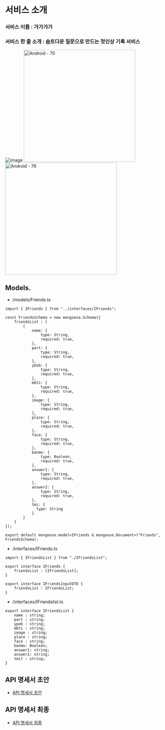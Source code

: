 # 서비스 소개  
### 서비스 이름 : 갸가갸가  
### 서비스 한 줄 소개 : 솝트다운 질문으로 만드는 첫인상 기록 서비스   
![image](https://user-images.githubusercontent.com/20807197/119241523-fe896000-bb91-11eb-9317-283485be6c47.png)
<img width="360" alt="Android - 70" src="https://user-images.githubusercontent.com/20807197/119241479-95095180-bb91-11eb-80e1-c10796d5d9d6.png"> <img width="360" alt="Android - 76" src="https://user-images.githubusercontent.com/20807197/119241497-b407e380-bb91-11eb-98ca-e34ad68946ce.png">



  
## Models. 
- /models/Friends.ts
       
```import mongoose from "mongoose";
import { IFriends } from "../interfaces/IFriends";

const FriendsSchema = new mongoose.Schema({
    friendsList : [
        {
            name: {
                type: String,
                required: true,
            },
            part: {
                type: String,
                required: true,
            },
            ybob: {
                type: String,
                required: true,
            },
            mbti: {
                type: String,
                required: true,
            },
            image: {
                type: String,
                required: true,
            },
            place: {
                type: String,
                required: true,
            },
            face: {
                type: String,
                required: true,
            },
            banmo: {
                type: Boolean,
                required: true,
            },
            answer1: {
                type: String,
                required: true,
            },
            answer2: {
                type: String,
                required: true,
            },
            tmi: {
              type: String
            }
        }
    ]
});

export default mongoose.model<IFriends & mongoose.Document>("Friends", FriendsSchema);
```
- /interfaces/IFriends.ts
```
import { IFriendsList } from "./IFriendsList";

export interface IFriends {
    friendsList : [IFriendsList];
}

export interface IFriendsInputDTO {
    friendsList : IFriendsList;
}
```
- /interfaces/IFriendslist.ts
```
export interface IFriendsList {
    name : string;
    part : string;
    ypob : string;
    mbti : string;
    image : string;
    place : string;
    face : string;
    banmo: Boolean;
    answer1: string;
    answer2: string;
    tmi? : string;
}
```
## API 명세서 초안
- [API 명세서 초안](https://github.com/TeamGaGaGaGa/GaGaGaGaServer/wiki)

## API 명세서 최종   
- [API 명세서 최종](https://github.com/TeamGaGaGaGa/GaGaGaGaServer/wiki/%EC%B5%9C%EC%A2%85-API-%EB%AA%85%EC%84%B8%EC%84%9C)
